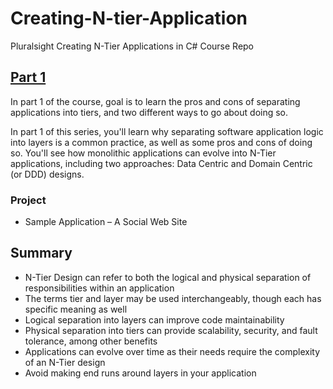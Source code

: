 # Creating-N-tier-Application
Pluralsight Creating N-Tier Applications in C#  Course Repo

## [Part 1](https://github.com/VeselinovStf/Creating-N-tier-Application/tree/master/Part_01 "Part 1") 

In part 1 of the course, goal is to  learn the pros and cons of separating applications into tiers, and two different ways to go about doing so.

In part 1 of this series, you'll learn why separating software application logic into layers is a common practice, as well as some pros and cons of doing so. You'll see how monolithic applications can evolve into N-Tier applications, including two approaches: Data Centric and Domain Centric (or DDD) designs.

### Project

-  Sample Application – A Social Web Site 

## Summary



-  N-Tier Design can refer to both the logical and physical separation of responsibilities within an application  
- The terms tier and layer may be used interchangeably, though each has specific meaning as well  
- Logical separation into layers can improve code maintainability  
- Physical separation into tiers can provide scalability, security, and fault tolerance, among other benefits  
- Applications can evolve over time as their needs require the complexity of an N-Tier design  
- Avoid making end runs around layers in your application 